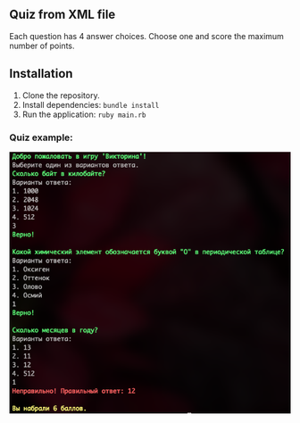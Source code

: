 ## Quiz from XML file
Each question has 4 answer choices. Choose one and score the maximum number of points.

## Installation
1. Clone the repository.
2. Install dependencies: `bundle install`
3. Run the application: `ruby main.rb`

### Quiz example:
![Quiz Example](images/quiz_example.png)
